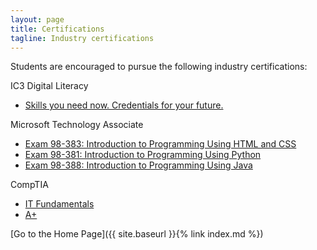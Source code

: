 ```yaml
---
layout: page
title: Certifications
tagline: Industry certifications
---
```

Students are encouraged to pursue the following industry certifications:

IC3 Digital Literacy
<ul>
 	<li><a href="https://certiport.pearsonvue.com/Certifications/IC3/Digital-Literacy-Certification/Overview.aspx">Skills you need now. Credentials for your future.</a></li>
</ul>

Microsoft Technology Associate
<ul>
 	<li><a href="https://www.microsoft.com/en-us/learning/exam-98-383.aspx">Exam 98-383: Introduction to Programming Using HTML and CSS</a></li>
 	<li><a href="https://www.microsoft.com/en-us/learning/exam-98-381.aspx">Exam 98-381: Introduction to Programming Using Python</a></li>
 	<li><a href="https://www.microsoft.com/en-us/learning/exam-98-388.aspx">Exam 98-388: Introduction to Programming Using Java</a></li>
</ul>

CompTIA
<ul>
 	<li><a href="https://www.comptia.org/certifications/it-fundamentals">IT Fundamentals</a></li>
 	<li><a href="https://www.comptia.org/certifications/a">A+</a></li>
</ul>

[Go to the Home Page]({{ site.baseurl }}{% link index.md %})
